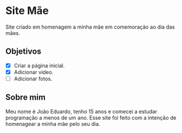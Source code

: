 # Site Mãe
 Site criado em homenagem a minha mãe em comemoração ao dia das mães.

## Objetivos
 - [X] Criar a página inicial.
 - [X] Adicionar vídeo.
 - [ ] Adicionar fotos.

## Sobre mim
 Meu nome é João Eduardo, tenho 15 anos e comecei a estudar programação a menos de um ano. Esse site foi feito com a intenção de homenagear a minha mãe pelo seu dia.
